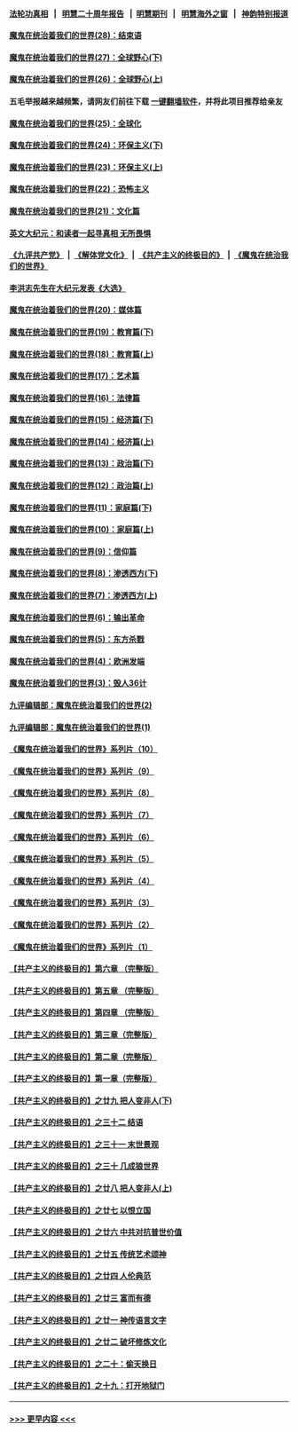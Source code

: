 #### [法轮功真相](https://github.com/gfw-breaker/truth/blob/master/README.md?t=0) &nbsp;&nbsp;|&nbsp;&nbsp; [明慧二十周年报告](https://github.com/gfw-breaker/mh-reports/blob/master/README.md?t=0) &nbsp;&nbsp;|&nbsp;&nbsp;[明慧期刊](https://github.com/gfw-breaker/mh-qikan) &nbsp;&nbsp;|&nbsp;&nbsp; [明慧海外之窗](https://github.com/gfw-breaker/mh-news/blob/master/README.md?t=0) &nbsp;&nbsp;|&nbsp;&nbsp; [神韵特别报道](https://github.com/gfw-breaker/mh-news/blob/master/shenyun.md?t=0)
#### [魔鬼在统治着我们的世界(28)：结束语](../pages/nsc422/n10936246.md?t=06180602) 
#### [魔鬼在统治着我们的世界(27)：全球野心(下)](../pages/nsc422/n10928319.md?t=06180602) 
#### [魔鬼在统治着我们的世界(26)：全球野心(上)](../pages/nsc422/n10900318.md?t=06180602) 
#### 五毛举报越来越频繁，请网友们前往下载 [一键翻墙软件](https://github.com/gfw-breaker/ssr-accounts)，并将此项目推荐给亲友
#### [魔鬼在统治着我们的世界(25)：全球化](../pages/nsc422/n10788205.md?t=06180602) 
#### [魔鬼在统治着我们的世界(24)：环保主义(下)](../pages/nsc422/n10695307.md?t=06180602) 
#### [魔鬼在统治着我们的世界(23)：环保主义(上)](../pages/nsc422/n10688613.md?t=06180602) 
#### [魔鬼在统治着我们的世界(22)：恐怖主义](../pages/nsc422/n10614727.md?t=06180602) 
#### [魔鬼在统治着我们的世界(21)：文化篇](../pages/nsc422/n10597706.md?t=06180602) 
#### [英文大纪元：和读者一起寻真相 无所畏惧](../pages/nsc422/n12542027.md?t=06180602) 
#### [《九评共产党》](https://github.com/begood0513/9ping.md/blob/master/README.md) &nbsp;|&nbsp; [《解体党文化》](../../../../jtdwh.md/blob/master/README.md)  &nbsp;|&nbsp; [《共产主义的终极目的》](../../../../gczydzjmd.md/blob/master/README.md) &nbsp;|&nbsp; [《魔鬼在统治我们的世界》](../../../../mgztzwmdsj.md/blob/master/README.md) 
#### [李洪志先生在大纪元发表《大选》](../pages/nsc422/n12534746.md?t=06180602) 
#### [魔鬼在统治着我们的世界(20)：媒体篇](../pages/nsc422/n10586579.md?t=06180602) 
#### [魔鬼在统治着我们的世界(19)：教育篇(下)](../pages/nsc422/n10564808.md?t=06180602) 
#### [魔鬼在统治着我们的世界(18)：教育篇(上)](../pages/nsc422/n10526970.md?t=06180602) 
#### [魔鬼在统治着我们的世界(17)：艺术篇](../pages/nsc422/n10499093.md?t=06180602) 
#### [魔鬼在统治着我们的世界(16)：法律篇](../pages/nsc422/n10485969.md?t=06180602) 
#### [魔鬼在统治着我们的世界(15)：经济篇(下)](../pages/nsc422/n10469975.md?t=06180602) 
#### [魔鬼在统治着我们的世界(14)：经济篇(上)](../pages/nsc422/n10457370.md?t=06180602) 
#### [魔鬼在统治着我们的世界(13)：政治篇(下)](../pages/nsc422/n10448270.md?t=06180602) 
#### [魔鬼在统治着我们的世界(12)：政治篇(上)](../pages/nsc422/n10444576.md?t=06180602) 
#### [魔鬼在统治着我们的世界(11)：家庭篇(下)](../pages/nsc422/n10440961.md?t=06180602) 
#### [魔鬼在统治着我们的世界(10)：家庭篇(上)](../pages/nsc422/n10435448.md?t=06180602) 
#### [魔鬼在统治着我们的世界(9)：信仰篇](../pages/nsc422/n10432159.md?t=06180602) 
#### [魔鬼在统治着我们的世界(8)：渗透西方(下)](../pages/nsc422/n10429603.md?t=06180602) 
#### [魔鬼在统治着我们的世界(7)：渗透西方(上)](../pages/nsc422/n10426013.md?t=06180602) 
#### [魔鬼在统治着我们的世界(6)：输出革命](../pages/nsc422/n10421536.md?t=06180602) 
#### [魔鬼在统治着我们的世界(5)：东方杀戮](../pages/nsc422/n10417707.md?t=06180602) 
#### [魔鬼在统治着我们的世界(4)：欧洲发端](../pages/nsc422/n10414890.md?t=06180602) 
#### [魔鬼在统治着我们的世界(3)：毁人36计](../pages/nsc422/n10411583.md?t=06180602) 
#### [九评编辑部：魔鬼在统治着我们的世界(2)](../pages/nsc422/n10410036.md?t=06180602) 
#### [九评编辑部：魔鬼在统治着我们的世界(1)](../pages/nsc422/n10406825.md?t=06180602) 
#### [《魔鬼在统治着我们的世界》系列片（10）](../pages/nsc422/n12292670.md?t=06180602) 
#### [《魔鬼在统治着我们的世界》系列片（9）](../pages/nsc422/n12290859.md?t=06180602) 
#### [《魔鬼在统治着我们的世界》系列片（8）](../pages/nsc422/n12287445.md?t=06180602) 
#### [《魔鬼在统治着我们的世界》系列片（7）](../pages/nsc422/n12283425.md?t=06180602) 
#### [《魔鬼在统治着我们的世界》系列片（6）](../pages/nsc422/n12282314.md?t=06180602) 
#### [《魔鬼在统治着我们的世界》系列片（5）](../pages/nsc422/n12281419.md?t=06180602) 
#### [《魔鬼在统治着我们的世界》系列片（4）](../pages/nsc422/n12274024.md?t=06180602) 
#### [《魔鬼在统治着我们的世界》系列片（3）](../pages/nsc422/n12271322.md?t=06180602) 
#### [《魔鬼在统治着我们的世界》系列片（2）](../pages/nsc422/n12269049.md?t=06180602) 
#### [《魔鬼在统治着我们的世界》系列片（1）](../pages/nsc422/n12267575.md?t=06180602) 
#### [【共产主义的终极目的】第六章 （完整版）](../pages/nsc422/n11428913.md?t=06180602) 
#### [【共产主义的终极目的】第五章 （完整版）](../pages/nsc422/n11428912.md?t=06180602) 
#### [【共产主义的终极目的】第四章 （完整版）](../pages/nsc422/n11428907.md?t=06180602) 
#### [【共产主义的终极目的】第三章（完整版）](../pages/nsc422/n11428848.md?t=06180602) 
#### [【共产主义的终极目的】第二章（完整版）](../pages/nsc422/n11428831.md?t=06180602) 
#### [【共产主义的终极目的】第一章（完整版）](../pages/nsc422/n11417651.md?t=06180602) 
#### [【共产主义的终极目的】之廿九 把人变非人(下)](../pages/nsc422/n11344140.md?t=06180602) 
#### [【共产主义的终极目的】之三十二 结语](../pages/nsc422/n11360535.md?t=06180602) 
#### [【共产主义的终极目的】之三十一 末世景观](../pages/nsc422/n11351129.md?t=06180602) 
#### [【共产主义的终极目的】之三十 几成狼世界](../pages/nsc422/n11348280.md?t=06180602) 
#### [【共产主义的终极目的】之廿八 把人变非人(上)](../pages/nsc422/n11340492.md?t=06180602) 
#### [【共产主义的终极目的】之廿七 以恨立国](../pages/nsc422/n11336944.md?t=06180602) 
#### [【共产主义的终极目的】之廿六 中共对抗普世价值](../pages/nsc422/n11324785.md?t=06180602) 
#### [【共产主义的终极目的】之廿五 传统艺术颂神](../pages/nsc422/n11296396.md?t=06180602) 
#### [【共产主义的终极目的】之廿四 人伦典范](../pages/nsc422/n11296397.md?t=06180602) 
#### [【共产主义的终极目的】之廿三 富而有德](../pages/nsc422/n11283598.md?t=06180602) 
#### [【共产主义的终极目的】之廿一 神传语言文字](../pages/nsc422/n11263265.md?t=06180602) 
#### [【共产主义的终极目的】之廿二 破坏修炼文化](../pages/nsc422/n11245728.md?t=06180602) 
#### [【共产主义的终极目的】之二十：偷天换日](../pages/nsc422/n11238846.md?t=06180602) 
#### [【共产主义的终极目的】之十九：打开地狱门](../pages/nsc422/n11206376.md?t=06180602) 

----
#### [ >>> 更早内容 <<< ](../indexes/nsc422-earlier.md)
